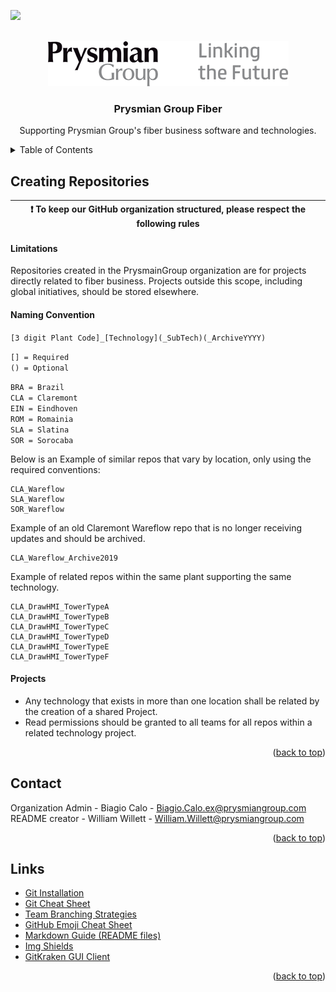 <div id="top"></div>
<!--
*** Thanks for checking out the Best-README-Template. If you have a suggestion
*** that would make this better, please fork the repo and create a pull request
*** or simply open an issue with the tag "enhancement".
*** Don't forget to give the project a star!
*** Thanks again! Now go create something AMAZING! :D
-->



<!-- PROJECT SHIELDS -->
<!--
*** I'm using markdown "reference style" links for readability.
*** Reference links are enclosed in brackets [ ] instead of parentheses ( ).
*** See the bottom of this document for the declaration of the reference variables
*** for contributors-url, forks-url, etc. This is an optional, concise syntax you may use.
*** https://www.markdownguide.org/basic-syntax/#reference-style-links
-->
<a href="https://www.linkedin.com/company/prysmian/" target="_blank"><img src="https://img.shields.io/badge/-LinkedIn-black.svg?style=for-the-badge&logo=linkedin&colorB=555" /></a>



<!-- PROJECT LOGO -->
<br />
<div align="center">
  <a href="#">
    <img src="https://raw.githubusercontent.com/PrysmianGroup/.github/main/logo-prysmian-black.png" alt="Prysmian Group Logo">
  </a>

  <h3 align="center">Prysmian Group Fiber</h3>

  <p align="center">
    Supporting Prysmian Group's fiber business software and technologies.
  </p>
</div>



<!-- TABLE OF CONTENTS -->
<details>
  <summary>Table of Contents</summary>
  <ol>
    <li><a href="#creatingrepositories">Creating Repositories</a></li>
    <li><a href="#contact">Contact</a></li>
    <li><a href="#links">Links</a></li>
  </ol>
</details>

## Creating Repositories

| :exclamation:  To keep our GitHub organization structured, please respect the following rules   |
|-------------------------------------------------------------------------------------------------|

#### Limitations

Repositories created in the PrysmainGroup organization are for projects
directly related to fiber business. Projects outside this scope, including global initiatives, should
be stored elsewhere.

#### Naming Convention

 `[3 digit Plant Code]_[Technology](_SubTech)(_ArchiveYYYY)`

 `[] = Required`<br />
 `() = Optional`

 `BRA = Brazil`<br />
 `CLA = Claremont`<br />
 `EIN = Eindhoven`<br />
 `ROM = Romainia`<br />
 `SLA = Slatina`<br />
 `SOR = Sorocaba`<br />

 
 
Below is an Example of similar repos that vary by location, only using the required conventions:

```
CLA_Wareflow
SLA_Wareflow
SOR_Wareflow
```

Example of an old Claremont Wareflow repo that is no longer receiving updates
and should be archived.

 ```
 CLA_Wareflow_Archive2019
 ```

 Example of related repos within the same plant supporting the same technology.
 
 ```
 CLA_DrawHMI_TowerTypeA
 CLA_DrawHMI_TowerTypeB
 CLA_DrawHMI_TowerTypeC
 CLA_DrawHMI_TowerTypeD
 CLA_DrawHMI_TowerTypeE
 CLA_DrawHMI_TowerTypeF
  ```

#### Projects
* Any technology that exists in more than one location shall be related by the
 creation of a shared Project.
* Read permissions should be granted to all teams for all repos within a related
technology project.



<p align="right">(<a href="#top">back to top</a>)</p>

<!-- CONTACT -->
## Contact

Organization Admin - Biagio Calo - Biagio.Calo.ex@prysmiangroup.com<br />
README creator - William Willett - William.Willett@prysmiangroup.com

<p align="right">(<a href="#top">back to top</a>)</p>



<!-- LINKS -->
## Links

* [Git Installation](https://github.com/git-guides/install-git)
* [Git Cheat Sheet](https://education.github.com/git-cheat-sheet-education.pdf)
* [Team Branching Strategies](https://www.gitkraken.com/learn/git/best-practices/git-branch-strategy)
* [GitHub Emoji Cheat Sheet](https://www.webpagefx.com/tools/emoji-cheat-sheet)
* [Markdown Guide (README files)](https://docs.github.com/en/github/writing-on-github/getting-started-with-writing-and-formatting-on-github/basic-writing-and-formatting-syntax)
* [Img Shields](https://shields.io)
* [GitKraken GUI Client](https://www.gitkraken.com/)


<p align="right">(<a href="#top">back to top</a>)</p>



<!-- MARKDOWN LINKS & IMAGES -->
<!-- https://www.markdownguide.org/basic-syntax/#reference-style-links -->
[contributors-shield]: https://img.shields.io/github/contributors/othneildrew/Best-README-Template.svg?style=for-the-badge
[contributors-url]: https://github.com/othneildrew/Best-README-Template/graphs/contributors
[forks-shield]: https://img.shields.io/github/forks/othneildrew/Best-README-Template.svg?style=for-the-badge
[forks-url]: https://github.com/othneildrew/Best-README-Template/network/members
[stars-shield]: https://img.shields.io/github/stars/othneildrew/Best-README-Template.svg?style=for-the-badge
[stars-url]: https://github.com/othneildrew/Best-README-Template/stargazers
[issues-shield]: https://img.shields.io/github/issues/othneildrew/Best-README-Template.svg?style=for-the-badge
[issues-url]: https://github.com/othneildrew/Best-README-Template/issues
[license-shield]: https://img.shields.io/github/license/othneildrew/Best-README-Template.svg?style=for-the-badge
[license-url]: https://github.com/othneildrew/Best-README-Template/blob/master/LICENSE.txt
[linkedin-shield]: https://img.shields.io/badge/-LinkedIn-black.svg?style=for-the-badge&logo=linkedin&colorB=555
[linkedin-url]: https://www.linkedin.com/company/prysmian/
[product-screenshot]: images/screenshot.png
